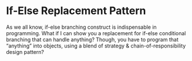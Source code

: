 # If-Else Replacement Pattern
As we all know, if-else branching construct is indispensable in programming. What if I can show you a replacement for if-else conditional branching that can handle anything? Though, you have to program that “anything” into objects, using a blend of strategy &amp; chain-of-responsibility design pattern?  
